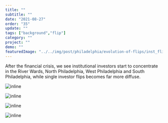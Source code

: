 ```yaml
---
title: "" 
subtitle: ""
date: "2021-08-27"
order: "35"
update: ""
tags: ["background","flip"]
category: ""
project: ""
demo: ""
featuredImage: "../../img/post/philadelphia/evolution-of-flips/inst_flips_morans_17_18.png"
---
```


After the financial crisis, we see institutional investors start to concentrate in the River Wards, North Philadelphia, West Philadelphia and South Philadelphia, while single investor flips becomes far more diffuse.  

![inline]("/../../img/post/philadelphia/evolution-of-flips/inst_flips_morans_17_18.png")

![inline]("/../../img/post/philadelphia/evolution-of-flips/inst_flips_philadelphia_morans_legend.png")

![inline]("/../../img/post/philadelphia/evolution-of-flips/non_inst_flips_morans_17_18.png")

![inline]("/../../img/post/philadelphia/evolution-of-flips/non_inst_flips_philadelphia_morans_legend.png")

